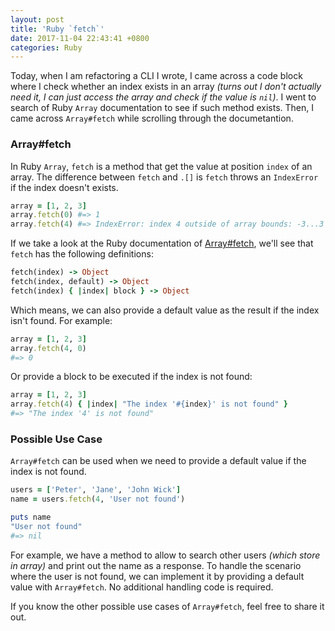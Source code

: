 ```yaml
---
layout: post
title: 'Ruby `fetch`'
date: 2017-11-04 22:43:41 +0800
categories: Ruby
---
```


Today, when I am refactoring a CLI I wrote, I came across a code block  where I check whether an index exists in an array _(turns out I don't actually need it, I can just access the array and check if the value is `nil`)_. I went to search of Ruby `Array` documentation to see if such method exists. Then, I came across `Array#fetch` while scrolling through the documetantion.

### Array#fetch

In Ruby `Array`, `fetch` is a method that get the value at position `index` of an array. The difference between `fetch` and `.[]` is `fetch` throws an `IndexError` if the index doesn't exists.

```ruby
array = [1, 2, 3]
array.fetch(0) #=> 1
array.fetch(4) #=> IndexError: index 4 outside of array bounds: -3...3
```

If we take a look at the Ruby documentation of [Array#fetch](https://ruby-doc.org/core-2.4.0/Array.html#method-i-fetch), we'll see that `fetch` has the following definitions:

```ruby
fetch(index) -> Object
fetch(index, default) -> Object
fetch(index) { |index| block } -> Object
```

Which means, we can also provide a default value as the result if the index isn't found. For example:

```ruby
array = [1, 2, 3]
array.fetch(4, 0)
#=> 0
```

Or provide a block to be executed if the index is not found:
```ruby
array = [1, 2, 3]
array.fetch(4) { |index| "The index '#{index}' is not found" }
#=> "The index '4' is not found"
```

### Possible Use Case

`Array#fetch` can be used when we need to provide a default value if the index is not found.

```ruby
users = ['Peter', 'Jane', 'John Wick']
name = users.fetch(4, 'User not found')

puts name
"User not found"
#=> nil
```

For example, we have a method to allow to search other users _(which store in array)_ and print out the name as a response. To handle the scenario where the user is not found, we can implement it by providing a default value with `Array#fetch`. No additional handling code is required.

If you know the other possible use cases of `Array#fetch`, feel free to share it out.


